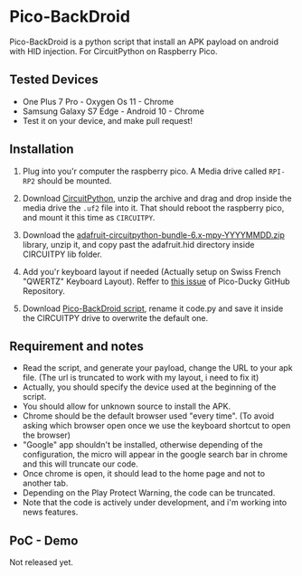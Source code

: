 # Pico-BackDroid

Pico-BackDroid is a python script that install an APK payload on android with HID injection.
For CircuitPython on Raspberry Pico.

## Tested Devices

* One Plus 7 Pro - Oxygen Os 11 - Chrome
* Samsung Galaxy S7 Edge - Android 10 - Chrome
* Test it on your device, and make pull request!

## Installation

1. Plug into you'r computer the raspberry pico. A Media drive called ```RPI-RP2``` should be mounted.

2. Download <a href="https://circuitpython.org/board/raspberry_pi_pico/">CircuitPython</a>, unzip the archive and drag and drop inside the media drive the ```.uf2``` file into it.
   That should reboot the raspberry pico, and mount it this time as ```CIRCUITPY```.

3. Download the <a href="https://github.com/adafruit/Adafruit_CircuitPython_Bundle/releases/tag/20210914">adafruit-circuitpython-bundle-6.x-mpy-YYYYMMDD.zip</a> library, unzip it, and copy past the adafruit.hid directory inside CIRCUITPY lib folder.

4. Add you'r keyboard layout if needed (Actually setup on Swiss French "QWERTZ" Keyboard Layout). Reffer to <a href="https://github.com/dbisu/pico-ducky/issues/10">this issue</a> of Pico-Ducky GitHub Repository.

5. Download <a href="https://raw.githubusercontent.com/V0lk3n/Pico-BackDroid/main/pico-backdroid.py">Pico-BackDroid script</a>, rename it code.py and save it inside the CIRCUITPY drive to overwrite the default one.

## Requirement and notes

* Read the script, and generate your payload, change the URL to your apk file. (The url is truncated to work with my layout, i need to fix it)
* Actually, you should specify the device used at the beginning of the script.
* You should allow for unknown source to install the APK.
* Chrome should be the default browser used "every time". (To avoid asking which browser open once we use the keyboard shortcut to open the browser)
* "Google" app shouldn't be installed, otherwise depending of the configuration, the micro will appear in the google search bar in chrome and this will truncate our code.
* Once chrome is open, it should lead to the home page and not to another tab.
* Depending on the Play Protect Warning, the code can be truncated. 
* Note that the code is actively under development, and i'm working into news features.

## PoC - Demo

Not released yet.
